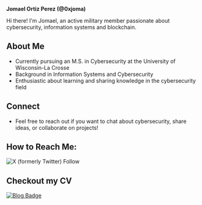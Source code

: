 **Jomael Ortiz Perez (@0xjoma)**

Hi there! I'm Jomael, an active military member passionate about cybersecurity, information systems and blockchain.

## About Me

* Currently pursuing an M.S. in Cybersecurity at the University of Wisconsin-La Crosse
* Background in Information Systems and Cybersecurity
* Enthusiastic about learning and sharing knowledge in the cybersecurity field

## Connect

* Feel free to reach out if you want to chat about cybersecurity, share ideas, or collaborate on projects!

## How to Reach Me:

![X (formerly Twitter) Follow](https://img.shields.io/twitter/follow/0xjoma) 

## Checkout my CV

[![Blog Badge](https://img.shields.io/badge/cv-Visit-brightgreen)](https://jomaelortizperez.com//)
